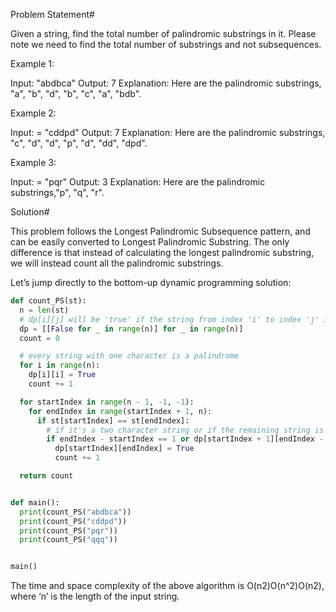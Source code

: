 Problem Statement#

Given a string, find the total number of palindromic substrings in it. Please note we need to find the total number of substrings and not subsequences.

Example 1:

Input: "abdbca"
Output: 7
Explanation: Here are the palindromic substrings, "a", "b", "d", "b", "c", "a", "bdb".

Example 2:

Input: = "cddpd"
Output: 7
Explanation: Here are the palindromic substrings, "c", "d", "d", "p", "d", "dd", "dpd".

Example 3:

Input: = "pqr"
Output: 3
Explanation: Here are the palindromic substrings,"p", "q", "r".

Solution#

This problem follows the Longest Palindromic Subsequence pattern, and can be easily converted to Longest Palindromic Substring. The only difference is that instead of calculating the longest palindromic substring, we will instead count all the palindromic substrings.

Let’s jump directly to the bottom-up dynamic programming solution:

```py
def count_PS(st):
  n = len(st)
  # dp[i][j] will be 'true' if the string from index 'i' to index 'j' is a palindrome
  dp = [[False for _ in range(n)] for _ in range(n)]
  count = 0

  # every string with one character is a palindrome
  for i in range(n):
    dp[i][i] = True
    count += 1

  for startIndex in range(n - 1, -1, -1):
    for endIndex in range(startIndex + 1, n):
      if st[startIndex] == st[endIndex]:
        # if it's a two character string or if the remaining string is a palindrome too
        if endIndex - startIndex == 1 or dp[startIndex + 1][endIndex - 1]:
          dp[startIndex][endIndex] = True
          count += 1

  return count


def main():
  print(count_PS("abdbca"))
  print(count_PS("cddpd"))
  print(count_PS("pqr"))
  print(count_PS("qqq"))


main()
```

The time and space complexity of the above algorithm is O(n2)O(n^2)O(n​2​​), where ‘n’ is the length of the input string.

```py

```

```py

```

```py

```

```py

```
